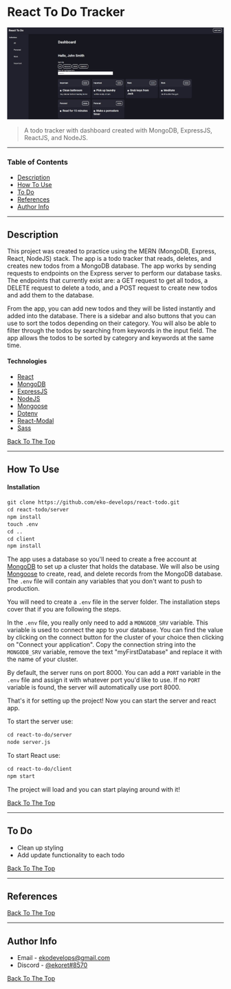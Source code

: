 # React To Do Tracker

![React To Do Image](assets/react-to-do-screenshot.JPG)

> A todo tracker with dashboard created with MongoDB, ExpressJS, ReactJS, and NodeJS.

---

### Table of Contents

- [Description](#description)
- [How To Use](#how-to-use)
- [To Do](#to-do)
- [References](#references)
- [Author Info](#author-info)

---

## Description

This project was created to practice using the MERN (MongoDB, Express, React, NodeJS) stack. The app is a todo tracker that reads, deletes, and creates new todos from a MongoDB database. The app works by sending requests to endpoints on the Express server to perform our database tasks. The endpoints that currently exist are: a GET request to get all todos, a DELETE request to delete a todo, and a POST request to create new todos and add them to the database.

From the app, you can add new todos and they will be listed instantly and added into the database. There is a sidebar and also buttons that you can use to sort the todos depending on their category. You will also be able to filter through the todos by searching from keywords in the input field. The app allows the todos to be sorted by category and keywords at the same time.

#### Technologies

- [React](https://reactjs.org/)
- [MongoDB](https://www.mongodb.com/)
- [ExpressJS](https://expressjs.com/)
- [NodeJS](https://nodejs.org/en/)
- [Mongoose](https://mongoosejs.com/)
- [Dotenv](https://www.npmjs.com/package/dotenv)
- [React-Modal](https://reactcommunity.org/react-modal/)
- [Sass](https://sass-lang.com/)

[Back To The Top](#react-to-do-tracker)

---

## How To Use

#### Installation
```html
git clone https://github.com/eko-develops/react-todo.git
cd react-todo/server
npm install
touch .env
cd ..
cd client
npm install
```
The app uses a database so you'll need to create a free account at [MongoDB](https://www.mongodb.com/) to set up a cluster that holds the database. We will also be using [Mongoose](https://mongoosejs.com/) to create, read, and delete records from the MongoDB database. The ``.env`` file will contain any variables that you don't want to push to production.

You will need to create a `.env` file in the server folder. The installation steps cover that if you are following the steps.

In the ``.env`` file, you really only need to add a `MONGODB_SRV` variable. This variable is used to connect the app to your database. You can find the value by clicking on the connect button for the cluster of your choice then clicking on "Connect your application". Copy the connection string into the `MONGODB_SRV` variable, remove the text "myFirstDatabase" and replace it with the name of your cluster.

By default, the server runs on port 8000. You can add a `PORT` variable in the `.env` file and assign it with whatever port you'd like to use. If no `PORT` variable is found, the server will automatically use port 8000.

That's it for setting up the project! Now you can start the server and react app.

To start the server use:
```html
cd react-to-do/server
node server.js
```

To start React use:
```html
cd react-to-do/client
npm start
```
The project will load and you can start playing around with it!

[Back To The Top](#react-to-do-tracker)

---

## To Do

- Clean up styling
- Add update functionality to each todo

[Back To The Top](#react-to-do-tracker)

---

## References

[Back To The Top](#react-to-do-tracker)

---

## Author Info

- Email - [ekodevelops@gmail.com](mailto:ekodevelops@gmail.com)
- Discord - [@ekoret#8570](https://discord.com)

[Back To The Top](#react-to-do-tracker)
